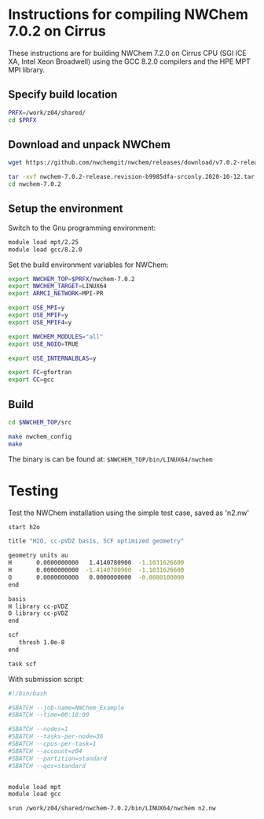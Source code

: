 Instructions for compiling NWChem 7.0.2 on Cirrus
=================================================

These instructions are for building NWChem 7.2.0 on Cirrus CPU (SGI ICE XA, Intel Xeon Broadwell) using the GCC 8.2.0 compilers
and the HPE MPT MPI library.


Specify build location
----------------------
```bash
PRFX=/work/z04/shared/
cd $PRFX
```


Download and unpack NWChem
--------------------------

```bash
wget https://github.com/nwchemgit/nwchem/releases/download/v7.0.2-release/nwchem-7.0.2-release.revision-b9985dfa-srconly.2020-10-12.tar.bz2

tar -xvf nwchem-7.0.2-release.revision-b9985dfa-srconly.2020-10-12.tar.bz2
cd nwchem-7.0.2
```


Setup the environment
---------------------

Switch to the Gnu programming environment:

```bash
module load mpt/2.25
module load gcc/8.2.0
```

Set the build environment variables for NWChem:

```bash
export NWCHEM_TOP=$PRFX/nwchem-7.0.2
export NWCHEM_TARGET=LINUX64
export ARMCI_NETWORK=MPI-PR

export USE_MPI=y
export USE_MPIF=y
export USE_MPIF4=y

export NWCHEM_MODULES="all"  
export USE_NOIO=TRUE

export USE_INTERNALBLAS=y

export FC=gfortran  
export CC=gcc
```

Build
---------

```bash
cd $NWCHEM_TOP/src  

make nwchem_config
make
```

The binary is can be found at: `$NWCHEM_TOP/bin/LINUX64/nwchem`


Testing
===========

Test the NWChem installation using the simple test case, saved as 'n2.nw'

```bash
start h2o

title "H2O, cc-pVDZ basis, SCF optimized geometry"

geometry units au
H       0.0000000000   1.4140780900  -1.1031626600
H       0.0000000000  -1.4140780900  -1.1031626600
O       0.0000000000   0.0000000000  -0.0080100000
end

basis
H library cc-pVDZ
O library cc-pVDZ
end

scf
   thresh 1.0e-8
end

task scf

```

With submission script:

``` bash
#!/bin/bash

#SBATCH --job-name=NWChem_Example
#SBATCH --time=00:10:00

#SBATCH --nodes=1
#SBATCH --tasks-per-node=36
#SBATCH --cpus-per-task=1
#SBATCH --account=z04
#SBATCH --partition=standard
#SBATCH --qos=standard


module load mpt
module load gcc

srun /work/z04/shared/nwchem-7.0.2/bin/LINUX64/nwchem n2.nw
```
